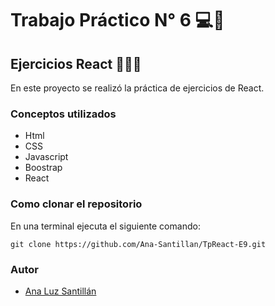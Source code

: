 # Trabajo Práctico N° 6 💻💜
## Ejercicios React 👩🏻‍💻

En este proyecto se realizó la práctica de ejercicios de React.

### Conceptos utilizados
- Html
- CSS
- Javascript
- Boostrap
- React

### Como clonar el repositorio

En una terminal ejecuta el siguiente comando:

```
git clone https://github.com/Ana-Santillan/TpReact-E9.git
```

### Autor 

- [Ana Luz Santillán](https://www.linkedin.com/in/ana-luz-santillán)
